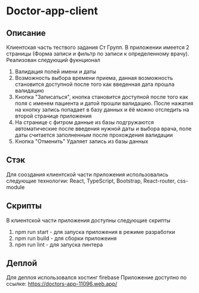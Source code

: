 # Doctor-app-client

## Описание
Клиентская часть тествого задания Ст Групп. В приложении имеется 2 страницы (Форма записи и фильтр по записи к определенному врачу). Реализован следующий фукнционал
1) Валидация полей имени и даты  
2) Возможность выбора времени приема, данная возможность становится доступной после того как введенная дата прошла валидацию  
3) Кнопка "Записаться", кнопка становится доступной после того как поля с именем пациента и датой прошли валидацию. После нажатия на кнопку запись попадает в базу данных и 
ёё можно отследить на второй странице приложения  
4) На странице с фитром данные из базы подгружаются автоматические после введения нужной даты и выбора врача, поле даты считается заполненным после прохождения валидации  
5) Кнопка "Отменить" Удаляет запись из базы данных

## Стэк 
Для сооздания клиентской части приложения использовались следующие технологии: React, TypeScript, Bootstrap, React-router, css-module

## Скрипты 
В клиентской части приложения доступны следующие скрипты

1) npm run start - для запуска приложения в режиме разработки  
2) npm run build - для сборки приложеиня   
3) npm run lint - для запуска линтера  

## Деплой 
Для деплоя использовался хостинг firebase
Приложение доступно по ссылке: https://doctors-app-11096.web.app/
